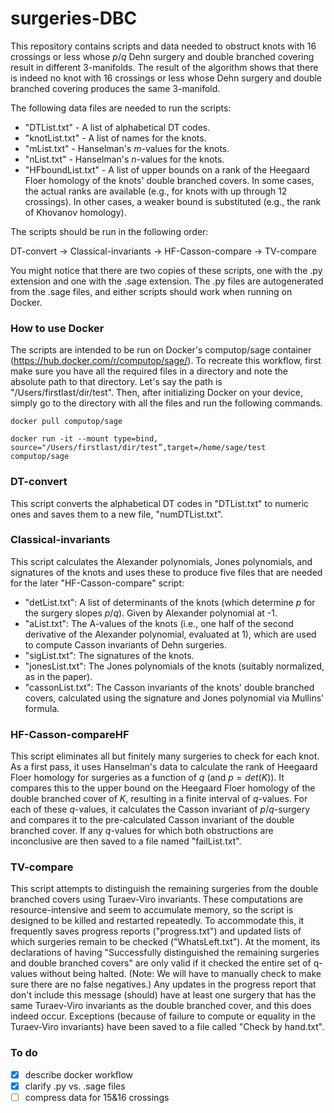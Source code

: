 # surgeries-DBC

This repository contains scripts and data needed to obstruct knots with 16 crossings or less whose $p/q$ Dehn surgery and double branched covering result in different 3-manifolds. The result of the algorithm shows that there is indeed no knot with 16 crossings or less whose Dehn surgery and double branched covering produces the same 3-manifold.

The following data files are needed to run the scripts:
- "DTList.txt" - A list of alphabetical DT codes.
- "knotList.txt" - A list of names for the knots.
- "mList.txt" - Hanselman's $m$-values for the knots.
- "nList.txt" - Hanselman's $n$-values for the knots.
- "HFboundList.txt" - A list of upper bounds on a rank of the Heegaard Floer homology of the knots' double branched covers. In some cases, the actual ranks are available (e.g., for knots with up through 12 crossings). In other cases, a weaker bound is substituted (e.g., the rank of Khovanov homology).

<!--The scripts are intended to be run inside of the "computop" Docker environment via sage. (Commands for loading Docker with a bind to the correct directory are given at the top of the scripts.) -->

The scripts should be run in the following order: 

DT-convert &rarr; Classical-invariants &rarr; HF-Casson-compare &rarr; TV-compare

You might notice that there are two copies of these scripts, one with the .py extension and one with the .sage extension. The .py files are autogenerated from the .sage files, and either scripts should work when running on Docker. 

### How to use Docker

The scripts are intended to be run on Docker's computop/sage container (https://hub.docker.com/r/computop/sage/). To recreate this workflow, first make sure you have all the required files in a directory and note the absolute path to that directory. Let's say the path is "/Users/firstlast/dir/test". Then, after initializing Docker on your device, simply go to the directory with all the files and run the following commands.

```shell script
docker pull computop/sage

docker run -it --mount type=bind, source="/Users/firstlast/dir/test”,target=/home/sage/test computop/sage
```


### DT-convert

This script converts the alphabetical DT codes in "DTList.txt" to numeric ones and saves them to a new file, "numDTList.txt".

### Classical-invariants

This script calculates the Alexander polynomials, Jones polynomials, and signatures of the knots and uses these to produce five files that are needed for the later "HF-Casson-compare" script:
- "detList.txt": A list of determinants of the knots (which determine $p$ for the surgery slopes $p/q$). Given by Alexander polynomial at -1.
- "aList.txt": The A-values of the knots (i.e., one half of the second derivative of the Alexander polynomial, evaluated at 1), which are used to compute Casson invariants of Dehn surgeries.
- "sigList.txt": The signatures of the knots.
- "jonesList.txt": The Jones polynomials of the knots (suitably normalized, as in the paper).
- "cassonList.txt": The Casson invariants of the knots' double branched covers, calculated using the signature and Jones polynomial via Mullins' formula.

### HF-Casson-compareHF

This script eliminates all but finitely many surgeries to check for each knot. As a first pass, it uses Hanselman's data to calculate the rank of Heegaard Floer homology for surgeries as a function of $q$ (and $p=det(K)$). It compares this to the upper bound on the Heegaard Floer homology of the double branched cover of $K$, resulting in a finite interval of $q$-values. For each of these $q$-values, it calculates the Casson invariant of $p/q$-surgery and compares it to the pre-calculated Casson invariant of the double branched cover. If any $q$-values for which both obstructions are inconclusive are then saved to a file named "failList.txt".

### TV-compare

This script attempts to distinguish the remaining surgeries from the double branched covers using Turaev-Viro invariants. These computations are resource-intensive and seem to accumulate memory, so the script is designed to be killed and restarted repeatedly. To accommodate this, it frequently saves progress reports ("progress.txt") and updated lists of which surgeries remain to be checked ("WhatsLeft.txt"). At the moment, its declarations of having "Successfully distinguished the remaining surgeries and double branched covers" are only valid if it checked the entire set of q-values without being halted. (Note: We will have to manually check to make sure there are no false negatives.) Any updates in the progress report that don't include this message (should) have at least one surgery that has the same Turaev-Viro invariants as the double branched cover, and this does indeed occur. Exceptions (because of failure to compute or equality in the Turaev-Viro invariants) have been saved to a file called "Check by hand.txt".

### To do

- [x] describe docker workflow
- [x] clarify .py vs. .sage files
- [ ] compress data for 15&16 crossings